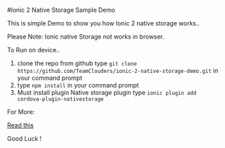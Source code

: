 #Ionic 2 Native Storage Sample Demo

This is simple Demo to show you how Ionic 2 native storage works..

Please Note: Ionic native Storage not works in browser.

To Run on device..

1. clone the repo from github  type `git clone https://github.com/TeamClouders/ionic-2-native-storage-demo.git` in your command prompt
2. type `npm install` in your command prompt
3. Must install plugin Native storage plugin type `ionic plugin add cordova-plugin-nativestorage`

For More:

  [Read this]( https://github.com/TheCocoaProject/cordova-plugin-nativestorage)
  
  Good Luck !